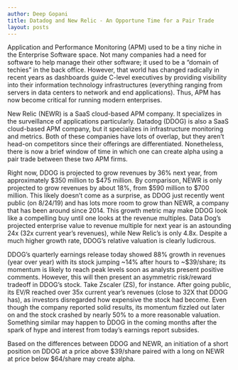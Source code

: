 ```yaml
---
author: Deep Gopani
title: Datadog and New Relic - An Opportune Time for a Pair Trade
layout: posts
---
```

	
Application and Performance Monitoring (APM) used to be a tiny niche in the Enterprise Software space. Not many companies had a need for software to help manage their other software; it used to be a “domain of techies” in the back office. However, that world has changed radically in recent years as dashboards guide C-level executives by providing visibility into their information technology infrastructures (everything ranging from servers in data centers to network and end applications). Thus, APM has now become critical for running modern enterprises.

New Relic (NEWR) is a SaaS cloud-based APM company. It specializes in the surveillance of applications particularly. Datadog (DDOG) is also a SaaS cloud-based APM company, but it specializes in infrastructure monitoring and metrics. Both of these companies have lots of overlap, but they aren’t head-on competitors since their offerings are differentiated. Nonetheless, there is now a brief window of time in which one can create alpha using a pair trade between these two APM firms.

Right now, DDOG is projected to grow revenues by 36% next year, from approximately $350 million to $475 million. By comparison, NEWR is only projected to grow revenues by about 18%, from $590 million to $700 million. This likely doesn’t come as a surprise, as DDOG just recently went public (on 8/24/19) and has lots more room to grow than NEWR, a company that has been around since 2014. This growth metric may make DDOG look like a compelling buy until one looks at the revenue multiples. Data Dog’s projected enterprise value to revenue multiple for next year is an astounding 24x (32x current year’s revenues), while New Relic’s is only 4.8x. Despite a much higher growth rate, DDOG’s relative valuation is clearly ludicrous.  

DDOG’s quarterly earnings release today showed 88% growth in revenues (year over year) with its stock jumping ~14% after hours to ~$39/share; its momentum is likely to reach peak levels soon as analysts present positive comments. However, this will then present an asymmetric risk/reward tradeoff in DDOG’s stock. Take Zscaler (ZS), for instance. After going public, its EV/R reached over 35x current year’s revenues (close to 32X that DDOG has), as investors disregarded how expensive the stock had become. Even though the company reported solid results, its momentum fizzled out later on and the stock crashed by nearly 50% to a more reasonable valuation. Something similar may happen to DDOG in the coming months after the spark of hype and interest from today’s earnings report subsides.

Based on the differences between DDOG and NEWR, an initiation of a short position on DDOG at a price above $39/share paired with a long on NEWR at price below $64/share may create alpha.  
 


